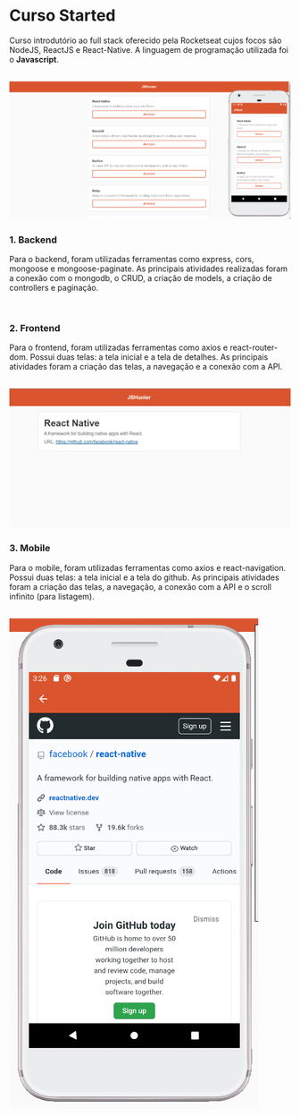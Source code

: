# Curso Started

Curso introdutório ao full stack oferecido pela Rocketseat cujos focos são NodeJS, ReactJS e React-Native. A linguagem de programação utilizada foi o **Javascript**.

<br>
<img src="/uploads/foto1.png">
<br>

### 1. Backend

Para o backend, foram utilizadas ferramentas como express, cors, mongoose e mongoose-paginate. As principais atividades realizadas foram a conexão com o mongodb, o CRUD, a criação de models, a criação de controllers e paginação.

<br>

### 2. Frontend

Para o frontend, foram utilizadas ferramentas como axios e react-router-dom. Possui duas telas: a tela inicial e a tela de detalhes. As principais atividades foram a criação das telas, a navegação e a conexão com a API.

<br>
<img src="/uploads/foto2.png">
<br>

### 3. Mobile

Para o mobile, foram utilizadas ferramentas como axios e react-navigation. Possui duas telas: a tela inicial e a tela do github. As principais atividades foram a criação das telas, a navegação, a conexão com a API e o scroll infinito (para listagem).

<br>
<img src="/uploads/foto3.png">
